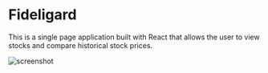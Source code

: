 # Fideligard

This is a single page application built with React that allows the user to view stocks and compare historical stock prices.

![screenshot](https://github.com/Austin1780/ponz_project/blob/master/public/111.png)
